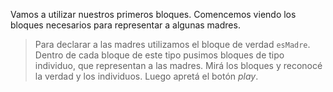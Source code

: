 <pl-toolbox toolbox-url="http://162.243.62.18:3001/assets/editor/soloVerdadesDe1Parametro.xml
"></pl-toolbox>

Vamos a utilizar nuestros primeros bloques. 
Comencemos viendo los bloques necesarios para representar a algunas madres.

> Para declarar a las madres utilizamos el bloque de verdad `esMadre`. Dentro de cada bloque de este tipo pusimos bloques de tipo individuo, que representan a las madres. Mirá los bloques y reconocé la verdad y los individuos. Luego apretá el botón _play_.
